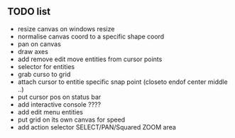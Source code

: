 ## TODO list  

- resize canvas on windows resize
- normalise canvas coord to a specific shape coord
- pan on canvas
- draw axes
- add remove edit move entities from cursor points
- selector for entities
- grab curso to grid
- attach cursor to entitie specific snap point (closeto endof center middle ..)
- put cursor pos on status bar
- add interactive console ????
- add edit menu entities
- put grid on its own canvas for speed
- add action selector SELECT/PAN/Squared ZOOM area
